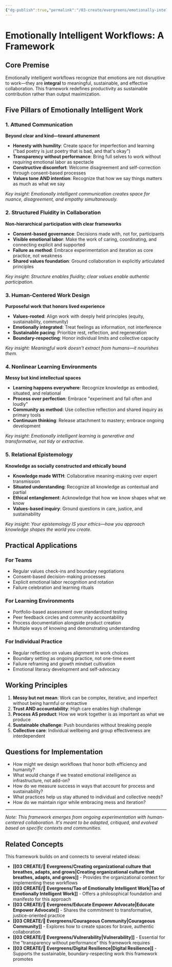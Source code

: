 ```yaml
---
{"dg-publish":true,"permalink":"/03-create/evergreens/emotionally-intelligent-workflows-a-framework/","title":"Authoritative Framework Title","tags":["emotional-intelligence","collaboration","work-culture","team-dynamics","communication","leadership","human-centered-design","learning-environments","values-alignment"],"created":"2025-07-18","updated":"2025-07-18"}
---
```



# Emotionally Intelligent Workflows: A Framework

## Core Premise

Emotionally intelligent workflows recognize that emotions are not disruptive to work—they are **integral** to meaningful, sustainable, and effective collaboration. This framework redefines productivity as sustainable contribution rather than output maximization.

## Five Pillars of Emotionally Intelligent Work

### 1. Attuned Communication

**Beyond clear and kind—toward attunement**

- **Honesty with humility**: Create space for imperfection and learning ("bad poetry is just poetry that is bad, and that's okay")
- **Transparency without performance**: Bring full selves to work without requiring emotional labor as spectacle
- **Constructive discomfort**: Welcome disagreement and self-correction through consent-based processes
- **Values tone AND intention**: Recognize that how we say things matters as much as what we say

_Key insight: Emotionally intelligent communication creates space for nuance, disagreement, and empathy simultaneously._

### 2. Structured Fluidity in Collaboration

**Non-hierarchical participation with clear frameworks**

- **Consent-based governance**: Decisions made with, not for, participants
- **Visible emotional labor**: Make the work of caring, coordinating, and connecting explicit and supported
- **Failure as method**: Embrace experimentation and iteration as core practice, not weakness
- **Shared values foundation**: Ground collaboration in explicitly articulated principles

_Key insight: Structure enables fluidity; clear values enable authentic participation._

### 3. Human-Centered Work Design

**Purposeful work that honors lived experience**

- **Values-rooted**: Align work with deeply held principles (equity, sustainability, community)
- **Emotionally integrated**: Treat feelings as information, not interference
- **Sustainable pacing**: Prioritize rest, reflection, and regeneration
- **Boundary-respecting**: Honor individual limits and collective capacity

_Key insight: Meaningful work doesn't extract from humans—it nourishes them._

### 4. Nonlinear Learning Environments

**Messy but kind intellectual spaces**

- **Learning happens everywhere**: Recognize knowledge as embodied, situated, and relational
- **Process over perfection**: Embrace "experiment and fail often and loudly"
- **Community as method**: Use collective reflection and shared inquiry as primary tools
- **Continuum thinking**: Release attachment to mastery; embrace ongoing development

_Key insight: Emotionally intelligent learning is generative and transformative, not tidy or extractive._

### 5. Relational Epistemology

**Knowledge as socially constructed and ethically bound**

- **Knowledge made WITH**: Collaborative meaning-making over expert transmission
- **Situated understanding**: Recognize all knowledge as contextual and partial
- **Ethical entanglement**: Acknowledge that how we know shapes what we know
- **Values-based inquiry**: Ground questions in care, justice, and sustainability

_Key insight: Your epistemology IS your ethics—how you approach knowledge shapes the world you create._

## Practical Applications

### For Teams

- Regular values check-ins and boundary negotiations
- Consent-based decision-making processes
- Explicit emotional labor recognition and rotation
- Failure celebration and learning rituals

### For Learning Environments

- Portfolio-based assessment over standardized testing
- Peer feedback circles and community accountability
- Process documentation alongside product creation
- Multiple ways of knowing and demonstrating understanding

### For Individual Practice

- Regular reflection on values alignment in work choices
- Boundary setting as ongoing practice, not one-time event
- Failure reframing and growth mindset cultivation
- Emotional literacy development and self-advocacy

## Working Principles

1. **Messy but not mean**: Work can be complex, iterative, and imperfect without being harmful or extractive
2. **Trust AND accountability**: High care enables high challenge
3. **Process AS product**: How we work together is as important as what we produce
4. **Sustainable challenge**: Push boundaries without breaking people
5. **Collective care**: Individual wellbeing and group effectiveness are interdependent

## Questions for Implementation

- How might we design workflows that honor both efficiency and humanity?
- What would change if we treated emotional intelligence as infrastructure, not add-on?
- How do we measure success in ways that account for process and sustainability?
- What practices help us stay attuned to individual and collective needs?
- How do we maintain rigor while embracing mess and iteration?

---

_Note: This framework emerges from ongoing experimentation with human-centered collaboration. It's meant to be adapted, critiqued, and evolved based on specific contexts and communities._

## Related Concepts

This framework builds on and connects to several related ideas:

- **[[03 CREATE/🌲 Evergreens/Creating organizational culture that breathes, adapts, and grows\|Creating organizational culture that breathes, adapts, and grows]]** - Provides the organizational context for implementing these workflows
- **[[03 CREATE/🌲 Evergreens/Tao of Emotionally Intelligent Work\|Tao of Emotionally Intelligent Work]]** - Offers a philosophical foundation and manifesto for this approach
- **[[03 CREATE/🌲 Evergreens/Educate Empower Advocate\|Educate Empower Advocate]]** - Shares the commitment to transformative, justice-oriented practice
- **[[03 CREATE/🌲 Evergreens/Courageous Community\|Courageous Community]]** - Explores how to create spaces for brave, authentic collaboration
- **[[03 CREATE/🌲 Evergreens/Vulnerability\|Vulnerability]]** - Essential for the "transparency without performance" this framework requires
- **[[03 CREATE/🌲 Evergreens/Digital Resilience\|Digital Resilience]]** - Supports the sustainable, boundary-respecting work this framework promotes


